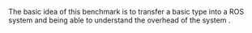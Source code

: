 The basic idea of this benchmark is to transfer a basic type into a ROS system and being able to understand the overhead of the system .